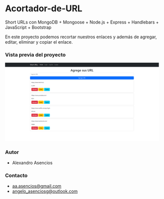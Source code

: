 # Acortador-de-URL

Short URLs con MongoDB + Mongoose + Node.js + Express + Handlebars + JavaScript + Bootstrap

En este proyecto podemos recortar nuestros enlaces y además de agregar, editar, eliminar y copiar el enlace.

### Vista previa del proyecto

![Proyecto](./public/img/ShortURL.png)

### Autor

- Alexandro Asencios

### Contacto

- [aa.asencios@gmail.com](mailto:aa.asenciosg@gmail.com)
- [angelo_asenciosg@outlook.com](mailto:angelo_asenciosg@outlook.com)

